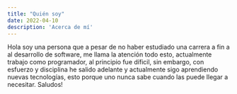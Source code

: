 ```yaml
---
title: "Quién soy"
date: 2022-04-10
description: 'Acerca de mí'
---
```


Hola soy una persona que a pesar de no haber estudiado una carrera a fin a al desarrollo de software, me llama la atención todo esto, actualmente trabajo como programador, al principio fue díficil, sin embargo, con esfuerzo y disciplina he salido adelante y actualmente sigo aprendiendo nuevas tecnologías, esto porque uno nunca sabe cuando las puede llegar a necesitar.
Saludos!
